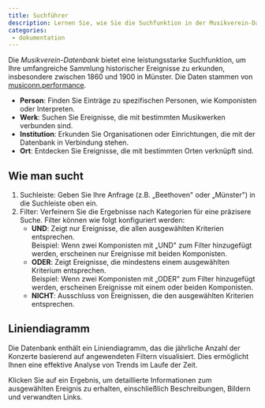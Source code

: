 ```yaml
---
title: Suchführer
description: Lernen Sie, wie Sie die Suchfunktion in der Musikverein-Datenbank verwenden.
categories:
 - dokumentation  
---
```

Die *Musikverein-Datenbank* bietet eine leistungsstarke Suchfunktion, um Ihre umfangreiche Sammlung historischer Ereignisse zu erkunden, insbesondere zwischen 1860 und 1900 in Münster. Die Daten stammen von [musiconn.performance](https://performance.musiconn.de/).

- **Person**: Finden Sie Einträge zu spezifischen Personen, wie Komponisten oder Interpreten.
- **Werk**: Suchen Sie Ereignisse, die mit bestimmten Musikwerken verbunden sind.
- **Institution**: Erkunden Sie Organisationen oder Einrichtungen, die mit der Datenbank in Verbindung stehen.
- **Ort**: Entdecken Sie Ereignisse, die mit bestimmten Orten verknüpft sind.

## Wie man sucht

1. Suchleiste: Geben Sie Ihre Anfrage (z.B. „Beethoven" oder „Münster") in die Suchleiste oben ein.
2. Filter: Verfeinern Sie die Ergebnisse nach Kategorien für eine präzisere Suche. Filter können wie folgt konfiguriert werden:
    - **UND**: Zeigt nur Ereignisse, die allen ausgewählten Kriterien entsprechen.<br/> Beispiel: Wenn zwei Komponisten mit „UND" zum Filter hinzugefügt werden, erscheinen nur Ereignisse mit beiden Komponisten.
    - **ODER**: Zeigt Ereignisse, die mindestens einem ausgewählten Kriterium entsprechen.<br/> Beispiel: Wenn zwei Komponisten mit „ODER" zum Filter hinzugefügt werden, erscheinen Ereignisse mit einem oder beiden Komponisten.
    - **NICHT**: Ausschluss von Ereignissen, die den ausgewählten Kriterien entsprechen.

## Liniendiagramm

Die Datenbank enthält ein Liniendiagramm, das die jährliche Anzahl der Konzerte basierend auf angewendeten Filtern visualisiert. Dies ermöglicht Ihnen eine effektive Analyse von Trends im Laufe der Zeit.

Klicken Sie auf ein Ergebnis, um detaillierte Informationen zum ausgewählten Ereignis zu erhalten, einschließlich Beschreibungen, Bildern und verwandten Links.